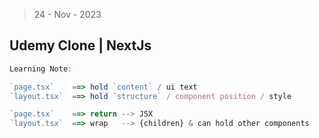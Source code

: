 > 24 - Nov - 2023

## Udemy Clone | NextJs

```js
Learning Note: 

`page.tsx`    ==> hold `content` / ui text
`layout.tsx`  ==> hold `structure` / component position / style

`page.tsx`	  ==> return --> JSX
`layout.tsx`  ==> wrap   --> {children} & can hold other components
```